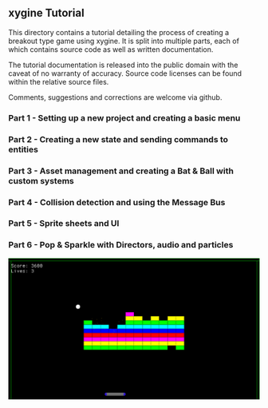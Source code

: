 xygine Tutorial
---------------

This directory contains a tutorial detailing the process of
creating a breakout type game using xygine. It is split into
multiple parts, each of which contains source code as well
as written documentation.

The tutorial documentation is released into the public domain
with the caveat of no warranty of accuracy. Source code licenses
can be found within the relative source files.

Comments, suggestions and corrections are welcome via github.

### Part 1 - Setting up a new project and creating a basic menu
### Part 2 - Creating a new state and sending commands to entities
### Part 3 - Asset management and creating a Bat & Ball with custom systems
### Part 4 - Collision detection and using the Message Bus
### Part 5 - Sprite sheets and UI
### Part 6 - Pop & Sparkle with Directors, audio and particles

![screen shot](screenshot.png "Completed tutorial game")